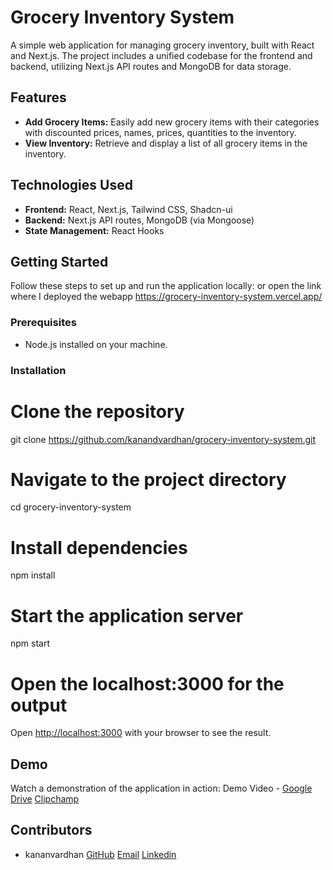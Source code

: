 # Grocery Inventory System

A simple web application for managing grocery inventory, built with React and Next.js. The project includes a unified codebase for the frontend and backend, utilizing Next.js API routes and MongoDB for data storage.

## Features

- **Add Grocery Items:** Easily add new grocery items with their categories with discounted prices, names, prices, quantities to the inventory.
- **View Inventory:** Retrieve and display a list of all grocery items in the inventory.

## Technologies Used

- **Frontend:** React, Next.js, Tailwind CSS, Shadcn-ui
- **Backend:** Next.js API routes, MongoDB (via Mongoose)
- **State Management:** React Hooks

## Getting Started

Follow these steps to set up and run the application locally: or open the link where I deployed the webapp https://grocery-inventory-system.vercel.app/

### Prerequisites

- Node.js installed on your machine.

### Installation

# Clone the repository

git clone https://github.com/kanandvardhan/grocery-inventory-system.git

# Navigate to the project directory

cd grocery-inventory-system

# Install dependencies

npm install

# Start the application server

npm start

# Open the localhost:3000 for the output

Open [http://localhost:3000](http://localhost:3000) with your browser to see the result.

## Demo

Watch a demonstration of the application in action: Demo Video - [Google Drive](https://drive.google.com/file/d/1YtYMP3vM8n2f7Rir4U1VcaWfwMyz0O-t/view?usp=sharing) [Clipchamp](https://clipchamp.com/watch/YYMWCh9zw4F?utm_source=share&utm_medium=social&utm_campaign=watch)

## Contributors

- kananvardhan [GitHub](https://github.com/kanandvardhan) [Email](kanandvardhan@gmail.com) [Linkedin](https://www.linkedin.com/in/kanandvardhan/)
